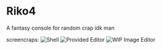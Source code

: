 # Riko4

A fantasy console for random crap idk man

screencraps:
![Shell](https://inci.ninja/imgs/ol6qn9.png)
![Provided Editor](https://inci.ninja/imgs/ol6qo6.png)
![WIP Image Editor](https://inci.ninja/imgs/olyoik.png)
